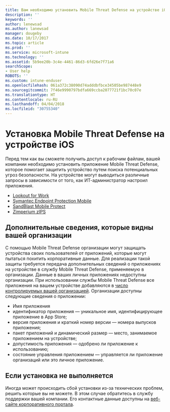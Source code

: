 ```yaml
---
title: Вам необходимо установить Mobile Threat Defense на устройстве iOS | Документация Майкрософт
description: ''
keywords: ''
author: lenewsad
ms.author: lanewsad
manager: dougeby
ms.date: 10/17/2017
ms.topic: article
ms.prod: ''
ms.service: microsoft-intune
ms.technology: ''
ms.assetid: 5b9ee20b-3c4e-4461-86d3-6fd26e7f71a6
searchScope:
- User help
ROBOTS: ''
ms.custom: intune-enduser
ms.openlocfilehash: 061a372c38090d74adddbfbce34505be987448e9
ms.sourcegitcommit: 7f46e9990797bdfa669ccba2077721f1bc70c07e
ms.translationtype: HT
ms.contentlocale: ru-RU
ms.lasthandoff: 04/04/2018
ms.locfileid: "30755340"
---
```

# <a name="install-mobile-threat-defense-on-your-ios-device"></a>Установка Mobile Threat Defense на устройстве iOS


Перед тем как вы сможете получить доступ к рабочим файлам, вашей компании необходимо установить приложение Mobile Threat Defense, которое помогает защитить устройство путем поиска потенциальных угроз безопасности. На устройстве могут выводиться различные запросы в зависимости от того, как ИТ-администратор настроил приложения.


* [Lookout for Work](you-are-prompted-to-install-lookout-for-work-ios.md)
* [Symantec Endpoint Protection Mobile](you-are-prompted-to-install-skycure-ios.md)
* [SandBlast Mobile Protect](you-are-prompted-to-install-sandblast-ios.md)
* [Zimperium zIPS](you-are-prompted-to-install-zips-ios.md)

## <a name="additional-information-your-company-can-see"></a>Дополнительные сведения, которые видны вашей организации

С помощью Mobile Threat Defense организации могут защищать устройства своих пользователей от приложений, которые могут пытаться похитить корпоративные данные. Для реализации такой защиты требуется передача дополнительных сведений о приложениях на устройстве в службу Mobile Threat Defense, применяемую в организации. Данные в ваших личных приложениях недоступны организации. При использовании службы Mobile Threat Defense все приложения на вашем устройстве добавляются в [число контролируемых вашей организацией](what-info-can-your-company-see-when-you-enroll-your-device-in-intune.md). Организации доступны следующие сведения о приложении:

*   Имя приложения
* идентификатор приложения — уникальное имя, идентифицирующее приложение в App Store;
*   версия приложения и краткий номер версии — номера выпусков приложения;
* пакет приложений и динамический размер — место, занимаемое приложением на устройстве;
* допустимость приложения — одобрено ли приложение к использованию;
*   состояние управления приложением — управляется ли приложение организаций или это личное приложение.

## <a name="if-the-installation-doesnt-work"></a>Если установка не выполняется

Иногда может происходить сбой установки из-за технических проблем, решить которые вы не можете. В этом случае обратитесь в службу поддержки вашей компании. Его контактные данные доступны на [веб-сайте корпоративного портала](https://portal.manage.microsoft.com#HelpDeskDialog).
